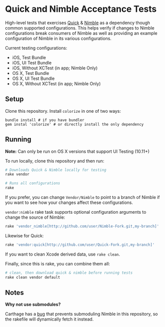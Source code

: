 Quick and Nimble Acceptance Tests
==================================

High-level tests that exercises [Quick](https://github.com/Quick/Nimble) &
[Nimble](https://github.com/Quick/Nimble) as a dependency though common
supported configurations. This helps verify if changes to Nimble configurations
break consumers of Nimble as well as providing an example configuration of
Nimble in its various configurations.

Current testing configurations:

- iOS, Test Bundle
- iOS, UI Test Bundle
- iOS, Without XCTest (in app; Nimble Only)
- OS X, Test Bundle
- OS X, UI Test Bundle
- OS X, Without XCTest (in app; Nimble Only)

Setup
-----

Clone this repository. Install `colorize` in one of two ways:

```
bundle install # if you have bundler
gem instal 'colorize' # or directly install the only dependency
```

Running
-------

**Note:** Can only be run on OS X versions that support UI Testing (10.11+)

To run locally, clone this repository and then run:

```bash
# Downloads Quick & Nimble locally for testing
rake vendor

# Runs all configurations
rake
```

If you prefer, you can change `Vendor/Nimble` to point to a branch of Nimble if
you want to see how your changes affect these configurations.

`vendor:nimble` rake task supports optional configuration arguments to change the source of Nimble:

```bash
rake 'vendor_nimble[http://github.com/user/Nimble-Fork.git,my-branch]'
```

Likewise for Quick:

```bash
rake 'vendor:quick[http://github.com/user/Quick-Fork.git,my-branch]'
```

If you want to clean Xcode derived data, use `rake clean`.

Finally, since this is rake, you can combine them all:

```bash
# clean, then download quick & nimble before running tests
rake clean vendor default
```

Notes
-----

**Why not use submodules?**

Carthage has a [bug](https://github.com/Carthage/Carthage/issues/135) that
prevents submoduling Nimble in this repository, so the rakefile will
dynamically fetch it instead.

